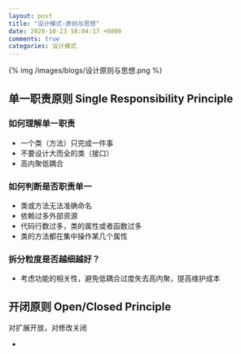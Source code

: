 ```yaml
---
layout: post
title: "设计模式-原则与思想"
date: 2020-10-23 18:04:17 +0800
comments: true
categories: 设计模式
---
```


{% img /images/blogs/设计原则与思想.png %}

## 单一职责原则  Single Responsibility Principle

### 如何理解单一职责
>
- 一个类（方法）只完成一件事
- 不要设计大而全的类（接口）
- 高内聚低耦合

### 如何判断是否职责单一
>
- 类或方法无法准确命名
- 依赖过多外部资源
- 代码行数过多，类的属性或者函数过多
- 类的方法都在集中操作某几个属性

### 拆分粒度是否越细越好？
>
- 考虑功能的相关性，避免低耦合过度失去高内聚，提高维护成本

## 开闭原则  Open/Closed Principle

对扩展开放，对修改关闭
>
- 